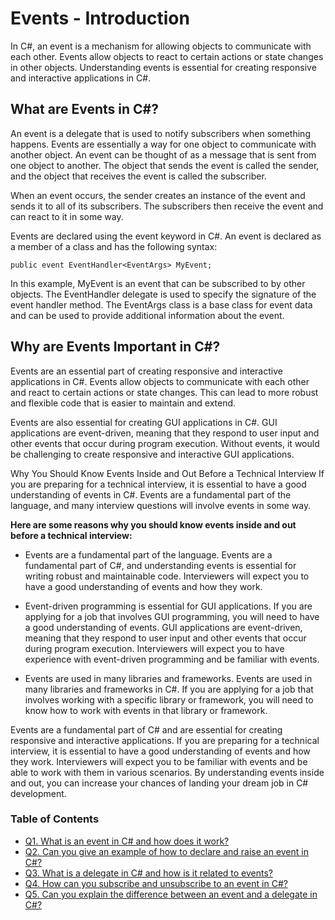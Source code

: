 # Events - Introduction

In C#, an event is a mechanism for allowing objects to communicate with each other. Events allow objects to react to certain actions or state changes in other objects. Understanding events is essential for creating responsive and interactive applications in C#.

## What are Events in C#?
An event is a delegate that is used to notify subscribers when something happens. Events are essentially a way for one object to communicate with another object. An event can be thought of as a message that is sent from one object to another. The object that sends the event is called the sender, and the object that receives the event is called the subscriber.

When an event occurs, the sender creates an instance of the event and sends it to all of its subscribers. The subscribers then receive the event and can react to it in some way.

Events are declared using the event keyword in C#. An event is declared as a member of a class and has the following syntax:

```
public event EventHandler<EventArgs> MyEvent;
```

In this example, MyEvent is an event that can be subscribed to by other objects. The EventHandler delegate is used to specify the signature of the event handler method. The EventArgs class is a base class for event data and can be used to provide additional information about the event.

## Why are Events Important in C#?
Events are an essential part of creating responsive and interactive applications in C#. Events allow objects to communicate with each other and react to certain actions or state changes. This can lead to more robust and flexible code that is easier to maintain and extend.

Events are also essential for creating GUI applications in C#. GUI applications are event-driven, meaning that they respond to user input and other events that occur during program execution. Without events, it would be challenging to create responsive and interactive GUI applications.

Why You Should Know Events Inside and Out Before a Technical Interview
If you are preparing for a technical interview, it is essential to have a good understanding of events in C#. Events are a fundamental part of the language, and many interview questions will involve events in some way.

**Here are some reasons why you should know events inside and out before a technical interview:**

+ Events are a fundamental part of the language.
Events are a fundamental part of C#, and understanding events is essential for writing robust and maintainable code. Interviewers will expect you to have a good understanding of events and how they work.

+ Event-driven programming is essential for GUI applications.
If you are applying for a job that involves GUI programming, you will need to have a good understanding of events. GUI applications are event-driven, meaning that they respond to user input and other events that occur during program execution. Interviewers will expect you to have experience with event-driven programming and be familiar with events.

+ Events are used in many libraries and frameworks.
Events are used in many libraries and frameworks in C#. If you are applying for a job that involves working with a specific library or framework, you will need to know how to work with events in that library or framework.

Events are a fundamental part of C# and are essential for creating responsive and interactive applications. If you are preparing for a technical interview, it is essential to have a good understanding of events and how they work. Interviewers will expect you to be familiar with events and be able to work with them in various scenarios. By understanding events inside and out, you can increase your chances of landing your dream job in C# development.

### Table of Contents
- [Q1. What is an event in C# and how does it work?](https://github.com/rcallaby/CSharp-Interview-Questions/blob/main/Events/EV-Question1.md)
- [Q2. Can you give an example of how to declare and raise an event in C#?](https://github.com/rcallaby/CSharp-Interview-Questions/blob/main/Events/EV-Question2.md)
- [Q3. What is a delegate in C# and how is it related to events?](https://github.com/rcallaby/CSharp-Interview-Questions/blob/main/Events/EV-Question3.md)
- [Q4. How can you subscribe and unsubscribe to an event in C#?](https://github.com/rcallaby/CSharp-Interview-Questions/blob/main/Events/EV-Question4.md)
- [Q5. Can you explain the difference between an event and a delegate in C#?](https://github.com/rcallaby/CSharp-Interview-Questions/blob/main/Events/EV-Question5.md)